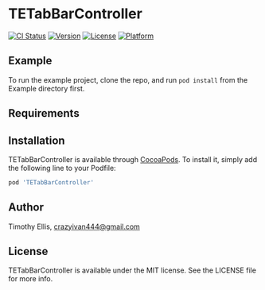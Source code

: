 # TETabBarController

[![CI Status](https://img.shields.io/travis/Fudge0952/TETabBarController.svg?style=flat)](https://travis-ci.org/Fudge0952/TETabBarController)
[![Version](https://img.shields.io/cocoapods/v/TETabBarController.svg?style=flat)](https://cocoapods.org/pods/TETabBarController)
[![License](https://img.shields.io/cocoapods/l/TETabBarController.svg?style=flat)](https://cocoapods.org/pods/TETabBarController)
[![Platform](https://img.shields.io/cocoapods/p/TETabBarController.svg?style=flat)](https://cocoapods.org/pods/TETabBarController)

## Example

To run the example project, clone the repo, and run `pod install` from the Example directory first.

## Requirements

## Installation

TETabBarController is available through [CocoaPods](https://cocoapods.org). To install
it, simply add the following line to your Podfile:

```ruby
pod 'TETabBarController'
```

## Author

Timothy Ellis, crazyivan444@gmail.com

## License

TETabBarController is available under the MIT license. See the LICENSE file for more info.
